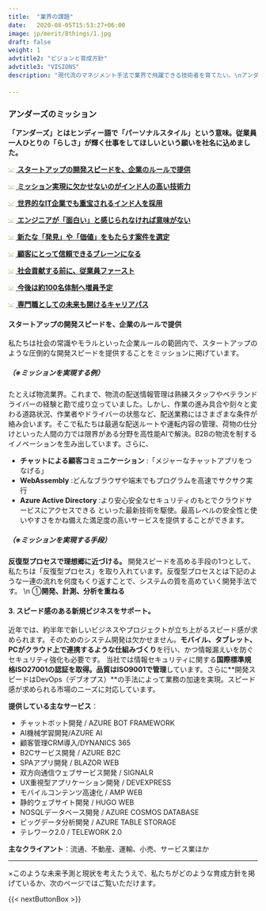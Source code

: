 ```yaml
---
title:  "業界の課題"
date:   2020-08-05T15:53:27+06:00
image: jp/merit/8things/1.jpg
draft: false
weight: 1
advtitle2: "ビジョンと育成方針"
advtitle3: "VISIONS"
description: "現代流のマネジメント手法で業界で飛躍できる技術者を育てたい。\nアンダーズは世界中のIT技術を組み合わせて、日本とインドので企業が抱える課題と向き合ってきました。そんな当社の土台にある、ビジョンや育成方針をお伝えします。"

---
```


### アンダーズのミッション
**「アンダーズ」とはヒンディー語で「パーソナルスタイル」という意味。従業員一人ひとりの「らしさ」が輝く仕事をしてほしいという願いを社名に込めました。**

![Image Not Available](../../ico_arw_page_anchor.webp) [**&nbsp;スタートアップの開発スピードを、企業のルールで提供**](#スタートアップの開発スピードを、企業のルールで提供)

![Image Not Available](../../ico_arw_page_anchor.webp) [**&nbsp;ミッション実現に欠かせないのがインド人の高い技術力**](#ミッション実現に欠かせないのがインド人の高い技術力)

![Image Not Available](../../ico_arw_page_anchor.webp) [**&nbsp;世界的なIT企業でも重宝されるインド人を採用**](#世界的なIT企業でも重宝されるインド人を採用)

![Image Not Available](../../ico_arw_page_anchor.webp) [**&nbsp;エンジニアが「面白い」と感じられなければ意味がない**](#エンジニアが「面白い」と感じられなければ意味がない)

![Image Not Available](../../ico_arw_page_anchor.webp) [**&nbsp;新たな「発見」や「価値」をもたらす案件を選定**](#新たな「発見」や「価値」をもたらす案件を選定)

![Image Not Available](../../ico_arw_page_anchor.webp) [**&nbsp;顧客にとって信頼できるブレーンになる**](#顧客にとって信頼できるブレーンになる)

![Image Not Available](../../ico_arw_page_anchor.webp) [**&nbsp;社会貢献する前に、従業員ファースト**](#社会貢献する前に、従業員ファースト)

![Image Not Available](../../ico_arw_page_anchor.webp) [**&nbsp;今後は約100名体制へ増員予定**](#今後は約100名体制へ増員予定)

![Image Not Available](../../ico_arw_page_anchor.webp) [**&nbsp;専門職としての未来も開けるキャリアパス**](#専門職としての未来も開けるキャリアパス)

#### スタートアップの開発スピードを、企業のルールで提供
私たちは社会の常識やモラルといった企業ルールの範囲内で、スタートアップのような圧倒的な開発スピードを提供することをミッションに掲げています。
##### （※ミッションを実現する例）
たとえば物流業界。これまで、物流の配送情報管理は熟練スタッフやベテランドライバーの経験と勘で成り立っていました。しかし、作業の進み具合や刻々と変わる道路状況、作業者やドライバーの状態など、配送業務にはさまざまな条件が絡み合います。そこで私たちは最適な配送ルートや運転内容の管理、荷物の仕分けといった人間の力では限界がある分野を高性能AIで解決。B2Bの物流を制するイノベーションを生み出しています。さらに、
- **チャットによる顧客コミュニケーション** :「メジャーなチャットアプリをつなげる」
- **WebAssembly** :どんなブラウザや端末でもプログラムを高速でサクサク実行
- **Azure Active Directory** :より安心安全なセキュリティのもとでクラウドサービスにアクセスできる 
といった最新技術を駆使。最高レベルの安全性と使いやすさをかね備えた満足度の高いサービスを提供することができます。

##### （※ミッションを実現する手段）
**反復型プロセスで理想郷に近づける。**
開発スピードを高める手段の1つとして、私たちは「反復型プロセス」を取り入れています。反復型プロセスとは下記のような一連の流れを何度もくり返すことで、システムの質を高めていく開発手法です。 \n 
①**開発、計測、分析を重ねる** 



#### 3. スピード感のある新規ビジネスをサポート。

近年では、約半年で新しいビジネスやプロジェクトが立ち上がるスピード感が求められます。そのためのシステム開発は欠かせません。**モバイル、タブレット、PCがクラウド上で連携するような仕組みづくり**を行い、かつ情報漏えいを防ぐセキュリティ強化も必要です。
当社では情報セキュリティに関する**国際標準規格ISO27001の認証を取得。品質はISO9001で管理**しています。さらに**開発スピードはDevOps（デブオプス）**の手法によって業務の加速を実現。スピード感が求められる市場のニーズに対応しています。 

**提供している主なサービス**：
- チャットボット開発 / AZURE BOT FRAMEWORK 
- AI機械学習開発/AZURE AI 
- 顧客管理CRM導入/DYNANICS 365 
- B2Cサービス開発 / AZURE B2C 
- SPAアプリ開発 / BLAZOR WEB 
- 双方向通信ウェブサービス開発 / SIGNALR 
- UX重視型アプリケーション開発 / DEVEXPRESS 
- モバイルコンテンツ高速化 / AMP WEB 
- 静的ウェブサイト開発 / HUGO WEB 
- NOSQLデータベース開発 / AZURE COSMOS DATABASE 
- ビッグデータ分析開発 / AZURE TABLE STORAGE 
- テレワーク2.0 / TELEWORK 2.0   

**主なクライアント**：流通、不動産、運輸、小売、サービス業ほか

---

×このような未来予測と現状を考えたうえで、私たちがどのような育成方針を掲げているか、次のページではご覧いただけます。

{{< nextButtonBox >}}

